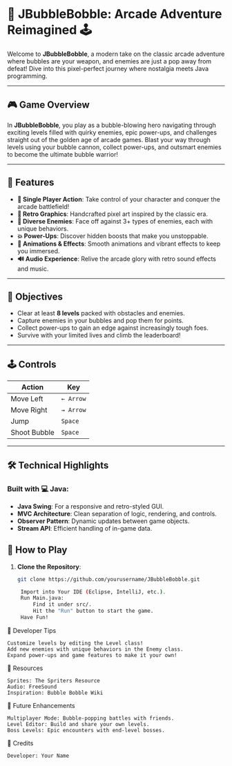 # 🐉 JBubbleBobble: Arcade Adventure Reimagined 🕹️

Welcome to **JBubbleBobble**, a modern take on the classic arcade adventure where bubbles are your weapon, and enemies are just a pop away from defeat! Dive into this pixel-perfect journey where nostalgia meets Java programming.

---

## 🎮 Game Overview
In **JBubbleBobble**, you play as a bubble-blowing hero navigating through exciting levels filled with quirky enemies, epic power-ups, and challenges straight out of the golden age of arcade games. Blast your way through levels using your bubble cannon, collect power-ups, and outsmart enemies to become the ultimate bubble warrior!

---

## 🚀 Features
- **👤 Single Player Action**: Take control of your character and conquer the arcade battlefield!
- **🎨 Retro Graphics**: Handcrafted pixel art inspired by the classic era.
- **🤖 Diverse Enemies**: Face off against 3+ types of enemies, each with unique behaviors.
- **💥 Power-Ups**: Discover hidden boosts that make you unstoppable.
- **🌟 Animations & Effects**: Smooth animations and vibrant effects to keep you immersed.
- **🔊 Audio Experience**: Relive the arcade glory with retro sound effects and music.

---

## 🎯 Objectives
- Clear at least **8 levels** packed with obstacles and enemies.
- Capture enemies in your bubbles and pop them for points.
- Collect power-ups to gain an edge against increasingly tough foes.
- Survive with your limited lives and climb the leaderboard!

---

## 🕹️ Controls
| Action           | Key            |
|------------------|----------------|
| Move Left        | `← Arrow`      |
| Move Right       | `→ Arrow`      |
| Jump             | `Space`        |
| Shoot Bubble     | `Space`        |

---

## 🛠️ Technical Highlights
### Built with 💻 Java:
- **Java Swing**: For a responsive and retro-styled GUI.
- **MVC Architecture**: Clean separation of logic, rendering, and controls.
- **Observer Pattern**: Dynamic updates between game objects.
- **Stream API**: Efficient handling of in-game data.

## 🎉 How to Play
1. **Clone the Repository**:
   ```bash
   git clone https://github.com/yourusername/JBubbleBobble.git

    Import into Your IDE (Eclipse, IntelliJ, etc.).
    Run Main.java:
        Find it under src/.
        Hit the "Run" button to start the game.
    Have Fun!

🧙 Developer Tips

    Customize levels by editing the Level class!
    Add new enemies with unique behaviors in the Enemy class.
    Expand power-ups and game features to make it your own!

💾 Resources

    Sprites: The Spriters Resource
    Audio: FreeSound
    Inspiration: Bubble Bobble Wiki

🔮 Future Enhancements

    Multiplayer Mode: Bubble-popping battles with friends.
    Level Editor: Build and share your own levels.
    Boss Levels: Epic encounters with end-level bosses.

🙌 Credits

    Developer: Your Name
